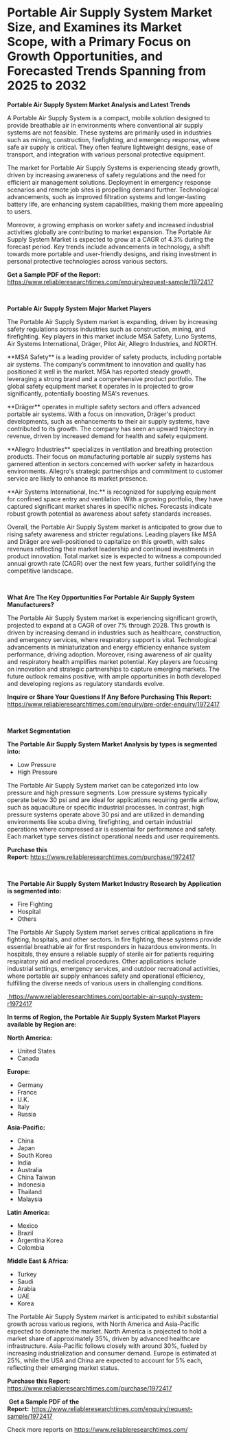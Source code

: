<p><h1>Portable Air Supply System Market Size, and Examines its Market Scope, with a Primary Focus on Growth Opportunities, and Forecasted Trends Spanning from 2025 to 2032</h1></p><p><strong>Portable Air Supply System Market Analysis and Latest Trends</strong></p>
<p><p>A Portable Air Supply System is a compact, mobile solution designed to provide breathable air in environments where conventional air supply systems are not feasible. These systems are primarily used in industries such as mining, construction, firefighting, and emergency response, where safe air supply is critical. They often feature lightweight designs, ease of transport, and integration with various personal protective equipment.</p><p>The market for Portable Air Supply Systems is experiencing steady growth, driven by increasing awareness of safety regulations and the need for efficient air management solutions. Deployment in emergency response scenarios and remote job sites is propelling demand further. Technological advancements, such as improved filtration systems and longer-lasting battery life, are enhancing system capabilities, making them more appealing to users.</p><p>Moreover, a growing emphasis on worker safety and increased industrial activities globally are contributing to market expansion. The Portable Air Supply System Market is expected to grow at a CAGR of 4.3% during the forecast period. Key trends include advancements in technology, a shift towards more portable and user-friendly designs, and rising investment in personal protective technologies across various sectors.</p></p>
<p><strong>Get a Sample PDF of the Report:&nbsp;</strong> <a href="https://www.reliableresearchtimes.com/enquiry/request-sample/1972417?utm_campaign=2006&utm_medium=2&utm_source=Github&utm_content=ia&utm_term=10042025&utm_id=portable-air-supply-system">https://www.reliableresearchtimes.com/enquiry/request-sample/1972417</a></p>
<p>&nbsp;</p>
<p><strong>Portable Air Supply System Major Market Players</strong></p>
<p><p>The Portable Air Supply System market is expanding, driven by increasing safety regulations across industries such as construction, mining, and firefighting. Key players in this market include MSA Safety, Luno Systems, Air Systems International, Dräger, Pilot Air, Allegro Industries, and NORTH.</p><p>**MSA Safety** is a leading provider of safety products, including portable air systems. The company’s commitment to innovation and quality has positioned it well in the market. MSA has reported steady growth, leveraging a strong brand and a comprehensive product portfolio. The global safety equipment market it operates in is projected to grow significantly, potentially boosting MSA's revenues.</p><p>**Dräger** operates in multiple safety sectors and offers advanced portable air systems. With a focus on innovation, Dräger's product developments, such as enhancements to their air supply systems, have contributed to its growth. The company has seen an upward trajectory in revenue, driven by increased demand for health and safety equipment.</p><p>**Allegro Industries** specializes in ventilation and breathing protection products. Their focus on manufacturing portable air supply systems has garnered attention in sectors concerned with worker safety in hazardous environments. Allegro's strategic partnerships and commitment to customer service are likely to enhance its market presence.</p><p>**Air Systems International, Inc.** is recognized for supplying equipment for confined space entry and ventilation. With a growing portfolio, they have captured significant market shares in specific niches. Forecasts indicate robust growth potential as awareness about safety standards increases.</p><p>Overall, the Portable Air Supply System market is anticipated to grow due to rising safety awareness and stricter regulations. Leading players like MSA and Dräger are well-positioned to capitalize on this growth, with sales revenues reflecting their market leadership and continued investments in product innovation. Total market size is expected to witness a compounded annual growth rate (CAGR) over the next few years, further solidifying the competitive landscape.</p></p>
<p>&nbsp;</p>
<p><strong>What Are The Key Opportunities For Portable Air Supply System Manufacturers?</strong></p>
<p><p>The Portable Air Supply System market is experiencing significant growth, projected to expand at a CAGR of over 7% through 2028. This growth is driven by increasing demand in industries such as healthcare, construction, and emergency services, where respiratory support is vital. Technological advancements in miniaturization and energy efficiency enhance system performance, driving adoption. Moreover, rising awareness of air quality and respiratory health amplifies market potential. Key players are focusing on innovation and strategic partnerships to capture emerging markets. The future outlook remains positive, with ample opportunities in both developed and developing regions as regulatory standards evolve.</p></p>
<p><strong>Inquire or Share Your Questions If Any Before Purchasing This Report:</strong> <a href="https://www.reliableresearchtimes.com/enquiry/pre-order-enquiry/1972417?utm_campaign=2006&utm_medium=2&utm_source=Github&utm_content=ia&utm_term=10042025&utm_id=portable-air-supply-system">https://www.reliableresearchtimes.com/enquiry/pre-order-enquiry/1972417</a></p>
<p>&nbsp;</p>
<p><strong>Market Segmentation</strong></p>
<p><strong>The Portable Air Supply System Market Analysis by types is segmented into:</strong></p>
<p><ul><li>Low Pressure</li><li>High Pressure</li></ul></p>
<p><p>The Portable Air Supply System market can be categorized into low pressure and high pressure segments. Low pressure systems typically operate below 30 psi and are ideal for applications requiring gentle airflow, such as aquaculture or specific industrial processes. In contrast, high pressure systems operate above 30 psi and are utilized in demanding environments like scuba diving, firefighting, and certain industrial operations where compressed air is essential for performance and safety. Each market type serves distinct operational needs and user requirements.</p></p>
<p><strong>Purchase this Report:&nbsp;</strong><a href="https://www.reliableresearchtimes.com/purchase/1972417?utm_campaign=2006&utm_medium=2&utm_source=Github&utm_content=ia&utm_term=10042025&utm_id=portable-air-supply-system">https://www.reliableresearchtimes.com/purchase/1972417</a></p>
<p>&nbsp;</p>
<p><strong>The Portable Air Supply System Market Industry Research by Application is segmented into:</strong></p>
<p><ul><li>Fire Fighting</li><li>Hospital</li><li>Others</li></ul></p>
<p><p>The Portable Air Supply System market serves critical applications in fire fighting, hospitals, and other sectors. In fire fighting, these systems provide essential breathable air for first responders in hazardous environments. In hospitals, they ensure a reliable supply of sterile air for patients requiring respiratory aid and medical procedures. Other applications include industrial settings, emergency services, and outdoor recreational activities, where portable air supply enhances safety and operational efficiency, fulfilling the diverse needs of various users in challenging conditions.</p></p>
<p><a href="https://www.reliableresearchtimes.com/portable-air-supply-system-r1972417?utm_campaign=2006&utm_medium=2&utm_source=Github&utm_content=ia&utm_term=10042025&utm_id=portable-air-supply-system">&nbsp;https://www.reliableresearchtimes.com/portable-air-supply-system-r1972417</a></p>
<p><strong>In terms of Region, the Portable Air Supply System Market Players available by Region are:</strong></p>
<p>
    <p> <strong> North America: </strong>
        <ul>
            <li>United States</li>
            <li>Canada</li>
        </ul>
        </p> 
    <p> <strong> Europe: </strong>
        <ul>
            <li>Germany</li>
            <li>France</li>
            <li>U.K.</li>
            <li>Italy</li>
            <li>Russia</li>
        </ul>
        </p> 
    <p> <strong> Asia-Pacific: </strong>
        <ul>
            <li>China</li>
            <li>Japan</li>
            <li>South Korea</li>
            <li>India</li>
            <li>Australia</li>
            <li>China Taiwan</li>
            <li>Indonesia</li>
            <li>Thailand</li>
            <li>Malaysia</li>
        </ul>
        </p> 
    <p> <strong> Latin America: </strong>
        <ul>
            <li>Mexico</li>
            <li>Brazil</li>
            <li>Argentina Korea</li>
            <li>Colombia</li>
        </ul>
        </p> 
    <p> <strong> Middle East & Africa: </strong>
        <ul>
            <li>Turkey</li>
            <li>Saudi</li>
            <li>Arabia</li>
            <li>UAE</li>
            <li>Korea</li>
        </ul>
    </p>
    </p>
<p><p>The Portable Air Supply System market is anticipated to exhibit substantial growth across various regions, with North America and Asia-Pacific expected to dominate the market. North America is projected to hold a market share of approximately 35%, driven by advanced healthcare infrastructure. Asia-Pacific follows closely with around 30%, fueled by increasing industrialization and consumer demand. Europe is estimated at 25%, while the USA and China are expected to account for 5% each, reflecting their emerging market status.</p></p>
<p><strong>Purchase this Report: </strong><a href="https://www.reliableresearchtimes.com/purchase/1972417?utm_campaign=2006&utm_medium=2&utm_source=Github&utm_content=ia&utm_term=10042025&utm_id=portable-air-supply-system">https://www.reliableresearchtimes.com/purchase/1972417</a></p>
<p>&nbsp;<strong>Get a Sample PDF of the Report:&nbsp;&nbsp;</strong><a href="https://www.reliableresearchtimes.com/enquiry/request-sample/1972417?utm_campaign=2006&utm_medium=2&utm_source=Github&utm_content=ia&utm_term=10042025&utm_id=portable-air-supply-system">https://www.reliableresearchtimes.com/enquiry/request-sample/1972417</a></p>
<p><strong></strong></p>
<p>Check more reports on <a href="https://www.reliableresearchtimes.com/?utm_campaign=2006&utm_medium=2&utm_source=Github&utm_content=ia&utm_term=10042025&utm_id=portable-air-supply-system">https://www.reliableresearchtimes.com/</a></p>
